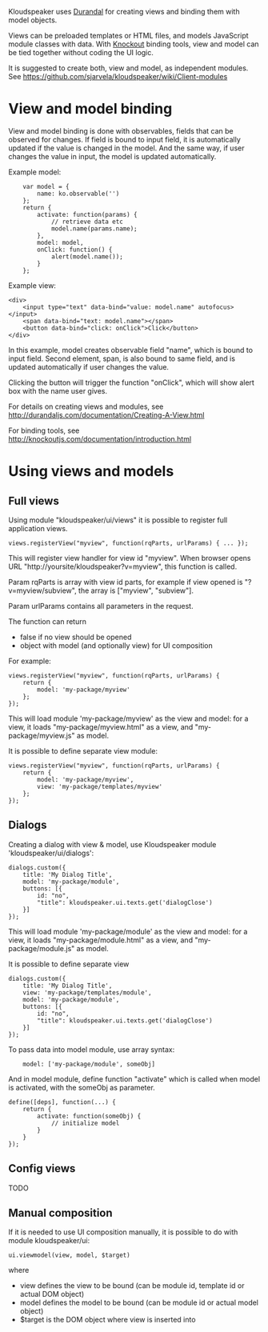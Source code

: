 Kloudspeaker uses [Durandal](http://durandaljs.com/) for creating views and binding them with model objects.

Views can be preloaded templates or HTML files, and models JavaScript module classes with data. With [Knockout](http://knockoutjs.com/) binding tools, view and model can be tied together without coding the UI logic.

It is suggested to create both, view and model, as independent modules. See https://github.com/sjarvela/kloudspeaker/wiki/Client-modules

# View and model binding

View and model binding is done with observables, fields that can be observed for changes. If field is bound to input field, it is automatically updated if the value is changed in the model. And the same way, if user changes the value in input, the model is updated automatically.

Example model:

        var model = {
            name: ko.observable('')
        };
        return {
            activate: function(params) {
                // retrieve data etc
                model.name(params.name);
            },
            model: model,
            onClick: function() {
                alert(model.name());
            }
        };

Example view:

    <div>
        <input type="text" data-bind="value: model.name" autofocus></input>
        <span data-bind="text: model.name"></span>
        <button data-bind="click: onClick">Click</button>
    </div>

In this example, model creates observable field "name", which is bound to input field. Second element, span, is also bound to same field, and is updated automatically if user changes the value.

Clicking the button will trigger the function "onClick", which will show alert box with the name user gives.

For details on creating views and modules, see http://durandaljs.com/documentation/Creating-A-View.html

For binding tools, see http://knockoutjs.com/documentation/introduction.html

# Using views and models

## Full views

Using module "kloudspeaker/ui/views" it is possible to register full application views.

    views.registerView("myview", function(rqParts, urlParams) { ... });

This will register view handler for view id "myview". When browser opens URL "http://yoursite/kloudspeaker?v=myview", this function is called.

Param rqParts is array with view id parts, for example if view opened is "?v=myview/subview", the array is ["myview", "subview"].

Param urlParams contains all parameters in the request.

The function can return
* false if no view should be opened
* object with model (and optionally view) for UI composition

For example:

    views.registerView("myview", function(rqParts, urlParams) {
        return {
            model: 'my-package/myview'
        };
    });

This will load module 'my-package/myview' as the view and model: for a view, it loads "my-package/myview.html" as a view, and "my-package/myview.js" as model.

It is possible to define separate view module:

    views.registerView("myview", function(rqParts, urlParams) {
        return {
            model: 'my-package/myview',
            view: 'my-package/templates/myview'
        };
    });

## Dialogs

Creating a dialog with view & model, use Kloudspeaker module 'kloudspeaker/ui/dialogs':

    dialogs.custom({
        title: 'My Dialog Title',
        model: 'my-package/module',
        buttons: [{
            id: "no",
            "title": kloudspeaker.ui.texts.get('dialogClose')
        }]
    });

This will load module 'my-package/module' as the view and model: for a view, it loads "my-package/module.html" as a view, and "my-package/module.js" as model.

It is possible to define separate view 

    dialogs.custom({
        title: 'My Dialog Title',
        view: 'my-package/templates/module',
        model: 'my-package/module',
        buttons: [{
            id: "no",
            "title": kloudspeaker.ui.texts.get('dialogClose')
        }]
    });

To pass data into model module, use array syntax:

        model: ['my-package/module', someObj]

And in model module, define function "activate" which is called when model is activated, with the someObj as parameter.

    define([deps], function(...) {
        return {
            activate: function(someObj) {
                // initialize model
            }
        }
    });

## Config views

TODO

## Manual composition

If it is needed to use UI composition manually, it is possible to do with module kloudspeaker/ui:

    ui.viewmodel(view, model, $target)

where
* view defines the view to be bound (can be module id, template id or actual DOM object)
* model defines the model to be bound (can be module id or actual model object)
* $target is the DOM object where view is inserted into